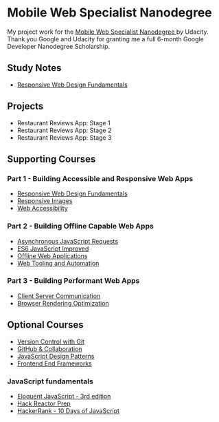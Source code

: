 # Mobile Web Specialist Nanodegree

My project work for the [Mobile Web Specialist Nanodegree ](https://sites.google.com/knowlabs.com/gdnd2017/home) by Udacity.  
Thank you Google and Udacity for granting me a full 6-month Google Developer Nanodegree Scholarship.

## Study Notes
* [Responsive Web Design Fundamentals](docs/study-notes/responsive-web-design-fundamentals.md)

## Projects

* Restaurant Reviews App: Stage 1
* Restaurant Reviews App: Stage 2
* Restaurant Reviews App: Stage 3

## Supporting Courses
### Part 1 - Building Accessible and Responsive Web Apps
* [Responsive Web Design Fundamentals](https://www.udacity.com/course/responsive-web-design-fundamentals--ud893)
* [Responsive Images](https://www.udacity.com/course/responsive-images--ud882)
* [Web Accessibility](https://www.udacity.com/course/web-accessibility--ud891)

### Part 2 - Building Offline Capable Web Apps
* [Asynchronous JavaScript Requests](https://www.udacity.com/course/asynchronous-javascript-requests--ud109)
* [ES6 JavaScript Improved](https://www.udacity.com/course/es6-javascript-improved--ud356)
* [Offline Web Applications](https://www.udacity.com/course/offline-web-applications--ud899)
* [Web Tooling and Automation](https://www.udacity.com/course/web-tooling-automation--ud892)

### Part 3 - Building Performant Web Apps
* [Client Server Communication](https://www.udacity.com/course/client-server-communication--ud897)
* [Browser Rendering Optimization](https://www.udacity.com/course/browser-rendering-optimization--ud860)

## Optional Courses
* [Version Control with Git](https://www.udacity.com/course/ud123)
* [GitHub & Collaboration](https://eu.udacity.com/course/github-collaboration--ud456)
* [JavaScript Design Patterns](https://www.udacity.com/course/ud989)
* [Frontend End Frameworks](https://www.udacity.com/course/ud894)

### JavaScript fundamentals
* [Eloquent JavaScript - 3rd edition](http://eloquentjavascript.net/3rd_edition/)
* [Hack Reactor Prep](https://www.hackreactor.com/prep-programs)
* [HackerRank - 10 Days of JavaScript](https://www.hackerrank.com/domains/tutorials/10-days-of-javascript)
